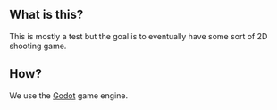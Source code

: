 ## What is this?
This is mostly a test but the goal is to eventually have some sort of 2D shooting game.
## How?
We use the [Godot](https://godotengine.org/) game engine.
